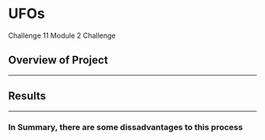 # UFOs
Challenge 11
Module 2 Challenge

## Overview of Project

---

## Results 

---

### In Summary, there are some dissadvantages to this process


